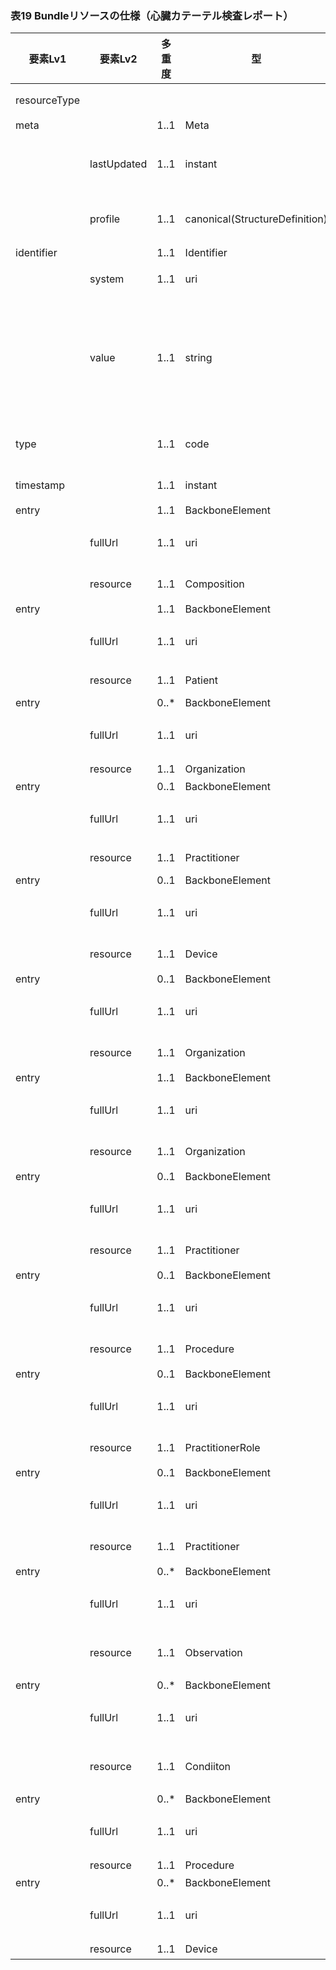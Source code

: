### 表19 Bundleリソースの仕様（心臓カテーテル検査レポート）

| 要素Lv1 | 要素Lv2 | 多重度 | 型 | 値 | 心カテレポートCDAとのマッピング | 説明 |
|---|---|---|---|---|---|---|
| resourceType |  |  |  | "Bundle" |  | Bundleリソースであることを示す。 |
| meta |  | 1..1 | Meta |  |  |  |
|  | lastUpdated | 1..1 | instant | "2023-12-25T20:21:32+09:00" |  | 最終更新日時。YYYY-MM-DDThh:mm:ss.sss+zz:zz。値は例示。 |
|  | profile | 1..1 | canonical(StructureDefinition) | "http://jpfhir.jp/fhir/SEAMAT/StructureDefinition/<BR>JP_Bundle_CATHReport" |  | 本リソースのプロファイルを識別するURLを指定する。値は固定。 |
| identifier |  | 1..1 | Identifier |  |  | この文書の文書ID。 |
|  | system | 1..1 | uri | "http://jpfhir.jp/fhir/core/IdSystem/documentInsta<BR>nce-identifier" |  | 文書IDの名前空間を表すURI。固定値。 |
|  | value | 1..1 | string | "1234567890_20231205_LJCS-300R_20231205101112.94.1<BR>4239.1002_20231205112233_200_1" |  | SS-MIX2拡張ストレージのコンテンツフォルダ名を以下の形式で指定する。値は例示。<BR><患者ID>_<診療日>_<データ種別>_<特定キー>_<発生日時>_<診療科コード>_<コンディションフラグ> |
| type |  | 1..1 | code | "document" |  | BundleリソースがDocumentタイプであることを示す。 |
| timestamp |  | 1..1 | instant |  |  | Bundleリソースの生成日時。 |
| entry |  | 1..1 | BackboneElement |  |  |  |
|  | fullUrl | 1..1 | uri | "urn:uuid:36a8b456-c875-4582-b19d-2dbe07ea3802" |  | エントリリスト内のリソースを一意に識別するためのUUID。値は例示。 |
|  | resource | 1..1 | Composition |  |  | 文書の目次情報およびテキストコンテンツ。 |
| entry |  | 1..1 | BackboneElement |  |  |  |
|  | fullUrl | 1..1 | uri | "urn:uuid:77fbc1a7-8e7e-494c-9763-6545a73afcc4" |  | エントリリスト内のリソースを一意に識別するためのUUID。値は例示。 |
|  | resource | 1..1 | Patient |  | recordTarget/patientRole/<BR>id, addr, telecom, patient | 対象患者の情報。 |
| entry |  | 0..* | BackboneElement |  |  |  |
|  | fullUrl | 1..1 | uri | "urn:uuid:86ca4d7f-f7d1-4185-8f51-10f40e95189c" |  | エントリリスト内のリソースを一意に識別するためのUUID。値は例示。 |
|  | resource | 1..1 | Organization |  | recordTarget/patientRole/providerOrganization | 対象患者の所属科の情報。 |
| entry |  | 0..1 | BackboneElement |  |  |  |
|  | fullUrl | 1..1 | uri | "urn:uuid:a78efb38-13d1-448a-ad68-5e28dfbdc306" |  | エントリリスト内のリソースを一意に識別するためのUUID。値は例示。 |
|  | resource | 1..1 | Practitioner |  | author/assignedAuthor/<BR>id, addr, telecom, assignedPerson | 文書の作成者の情報。 |
| entry |  | 0..1 | BackboneElement |  |  |  |
|  | fullUrl | 1..1 | uri | "urn:uuid:a78efb38-13d1-448a-ad68-5e28dfbdc306" |  | エントリリスト内のリソースを一意に識別するためのUUID。値は例示。 |
|  | resource | 1..1 | Device |  | author/assignedAuthor/<BR>id, assignedAuthoringDevice | 文書の作成システムの情報。 |
| entry |  | 0..1 | BackboneElement |  |  |  |
|  | fullUrl | 1..1 | uri | "urn:uuid:f2bd4ddc-c324-4bcd-8e7f-194e80c55086" |  | エントリリスト内のリソースを一意に識別するためのUUID。値は例示。 |
|  | resource | 1..1 | Organization |  | author/assignedAuthor/representedOrganization | 文書の作成医療機関の情報。 |
| entry |  | 1..1 | BackboneElement |  |  |  |
|  | fullUrl | 1..1 | uri | "urn:uuid:6cd03543-6a5b-4396-ab12-cd3b78171e0c" |  | エントリリスト内のリソースを一意に識別するためのUUID。値は例示。 |
|  | resource | 1..1 | Organization |  | custodian/assignedCustodian/representedCustodianOrganization | 文書の管理医療機関の情報。 |
| entry |  | 0..1 | BackboneElement |  |  |  |
|  | fullUrl | 1..1 | uri | "urn:uuid:7009c440-079f-4775-b281-7e754b9f382e" |  | エントリリスト内のリソースを一意に識別するためのUUID。値は例示。 |
|  | resource | 1..1 | Practitioner |  | authenticator/assignedEntity | 文書内容について責任を持つ職員の情報。 |
| entry |  | 0..1 | BackboneElement |  |  |  |
|  | fullUrl | 1..1 | uri | "urn:uuid:fa0c6541-aec6-483f-9b6d-175b5e838bf4" |  | エントリリスト内のリソースを一意に識別するためのUUID。値は例示。 |
|  | resource | 1..1 | Procedure |  |  | 文書の元になった検査の実施情報。 |
| entry |  | 0..1 | BackboneElement |  |  |  |
|  | fullUrl | 1..1 | uri | "urn:uuid:91278474-489b-48b9-a81b-62a84529a1fe" |  | エントリリスト内のリソースを一意に識別するためのUUID。値は例示。 |
|  | resource | 1..1 | PractitionerRole |  | documentationOf/serviceEvent/performer/functionCode | 文書の元になった検査の実施者の役割の情報。 |
| entry |  | 0..1 | BackboneElement |  |  |  |
|  | fullUrl | 1..1 | uri | "urn:uuid:4a59093e-b1c3-4c1d-a70c-0b968fac0747" |  | エントリリスト内のリソースを一意に識別するためのUUID。値は例示。 |
|  | resource | 1..1 | Practitioner |  | documentationOf/serviceEvent/performer/assignedEntity | 文書の元になった検査の実施者の情報。 |
| entry |  | 0..* | BackboneElement |  |  |  |
|  | fullUrl | 1..1 | uri | "urn:uuid:0321ce31-8088-4ffc-a26c-a707c0b06f57" |  | エントリリスト内のリソースを一意に識別するためのUUID。値は例示。 |
|  | resource | 1..1 | Observation |  | component/structuredBody/component/section/entry/observation | 年齢、過去の血行再建、術前情報、検査情報などの情報。 |
| entry |  | 0..* | BackboneElement |  |  |  |
|  | fullUrl | 1..1 | uri | "urn:uuid:d4d71934-e535-4029-a4c8-a4d098359e4d" |  | エントリリスト内のリソースを一意に識別するためのUUID。値は例示。 |
|  | resource | 1..1 | Condiiton |  | component/structuredBody/component/section/entry/observation | 併存疾患情報、冠危険因子、循環器疾患既往歴、PCI合併症の情報。 |
| entry |  | 0..* | BackboneElement |  |  |  |
|  | fullUrl | 1..1 | uri | "urn:uuid:48d9a025-d288-4359-be48-ec7f8617c587" |  | エントリリスト内のリソースを一意に識別するためのUUID。値は例示。 |
|  | resource | 1..1 | Procedure |  | component/structuredBody/component/section/entry/observation | PCI処置の情報。 |
| entry |  | 0..* | BackboneElement |  |  |  |
|  | fullUrl | 1..1 | uri | "urn:uuid:b98bd02e-fda9-4879-80cf-496c996fcb02" |  | エントリリスト内のリソースを一意に識別するためのUUID。値は例示。 |
|  | resource | 1..1 | Device |  | component/structuredBody/component/section/entry/observation | PCI使用機器の情報。 |
